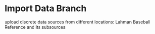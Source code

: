 # Import Data Branch
upload discrete data sources from different locations:
Lahman
Baseball Reference and its subsources
